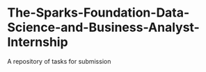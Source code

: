 # The-Sparks-Foundation-Data-Science-and-Business-Analyst-Internship
A repository of tasks for submission 
